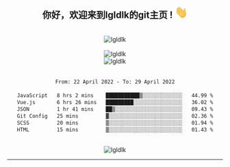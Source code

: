 <div align="center">
<h2> 你好，欢迎来到lgldlk的git主页 ! <img src="https://github.com/lgldlk/lgldlk/blob/main/gifs/Hi.gif" width="30px"></h2>
</div>

<div align="center">
 </br>
 <img src="http://aiitapp.cn:8091/?color=rgba(37,144,118,1)&shadowColor=rgba(12,16,20,1)&fontSize=120&&shadowOffsetX=9&shadowOffsetY=11" height="26px" alt="lgldlk" />
 </br>

   </br>
 <img src="https://github-readme-stats.vercel.app/api?username=lgldlk&show_icons=true&theme=gotham&locale=cn" alt="lgldlk" />
 

</br>

<img  src="http://github-readme-stats.vercel.app/api/top-langs/?username=lgldlk&show_icons=true&theme=gotham&locale=cn&layout=compact" alt="lgldlk"/>  
</br>
</br>

<!--START_SECTION:waka-->

```text
From: 22 April 2022 - To: 29 April 2022

JavaScript   8 hrs 2 mins    ███████████▒░░░░░░░░░░░░░   44.99 %
Vue.js       6 hrs 26 mins   █████████░░░░░░░░░░░░░░░░   36.02 %
JSON         1 hr 41 mins    ██▒░░░░░░░░░░░░░░░░░░░░░░   09.43 %
Git Config   25 mins         ▓░░░░░░░░░░░░░░░░░░░░░░░░   02.36 %
SCSS         20 mins         ▒░░░░░░░░░░░░░░░░░░░░░░░░   01.94 %
HTML         15 mins         ▒░░░░░░░░░░░░░░░░░░░░░░░░   01.43 %
```

<!--END_SECTION:waka-->

 </br>
  <img src="https://visitor-badge.glitch.me/badge?page_id=lgldlk" alt="lgldlk" />

---

 

